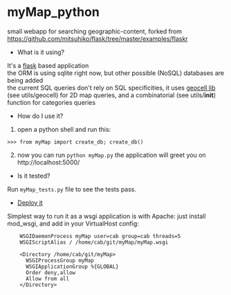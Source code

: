 myMap_python
============

small webapp for searching geographic-content, forked from https://github.com/mitsuhiko/flask/tree/master/examples/flaskr


  - What is it using?

  It's a [flask](http://flask.pocoo.org/) based application  
  the ORM is using sqlite right now, but other possible (NoSQL) databases are being added  
  the current SQL queries don't rely on SQL specificities, it uses [geocell lib](http://code.google.com/p/geomodel/source/browse/trunk/geo/geomodel.py?r=20) (see utils/geocell) for 2D map queries, and a combinatorial (see utils/__init__) function for categories queries

  - How do I use it?

  1. open a python shell and run this:

  `>>> from myMap import create_db; create_db()`

  2. now you can run `python myMap.py`
     the application will greet you on http://localhost:5000/
  
  - Is it tested?

  Run `myMap_tests.py` file to see the tests pass.
  

  - [Deploy it](http://flask.pocoo.org/docs/deploying/mod_wsgi/#creating-a-wsgi-file)

  Simplest way to run it as a wsgi application is with Apache: just install mod_wsgi, and add in your VirtualHost config:

```
    WSGIDaemonProcess myMap user=cab group=cab threads=5
    WSGIScriptAlias / /home/cab/git/myMap/myMap.wsgi

    <Directory /home/cab/git/myMap>
      WSGIProcessGroup myMap
      WSGIApplicationGroup %{GLOBAL}
      Order deny,allow
      Allow from all
    </Directory>
```